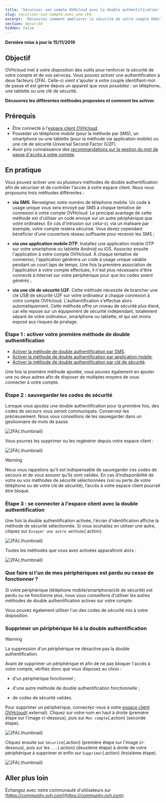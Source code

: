 ```yaml
---
title: 'Sécuriser son compte OVHcloud avec la double authentification'
slug: securiser-son-compte-avec-une-2FA
excerpt: 'Découvrez comment améliorer la sécurité de votre compte OVHcloud en activant la double authentification'
section: Sécurité
hidden: false
---
```


**Dernière mise à jour le 15/11/2019**

## Objectif

OVHcloud met à votre disposition des outils pour renforcer la sécurité de votre compte et de vos services. 
Vous pouvez activer une authentification à deux facteurs (2FA). Celle-ci vient s'ajouter à votre couple identifiant-mot de passe et est gérée depuis un appareil que vous possédez : un téléphone, une tablette ou une clé de sécurité. 

**Découvrez les différentes méthodes proposées et comment les activer.**

## Prérequis

- Être connecté à l'[espace client OVHcloud](https://www.ovh.com/auth/?action=gotomanager).
- Posséder un téléphone mobile (pour la méthode par SMS), un smartphone ou une tablette (pour la méthode via application mobile) ou une clé de sécurité Universal Second Factor (U2F).
- Avoir pris connaissance des [recommandations sur la gestion du mot de passe d'accès à votre compte](https://docs.ovh.com/fr/customer/gerer-son-mot-de-passe/).

## En pratique

Vous pouvez activer une ou plusieurs méthodes de double authentification afin de sécuriser et de contrôler l'accès à votre espace client. 
Nous vous proposons trois méthodes différentes :

- **via SMS**. Renseignez votre numéro de téléphone mobile. Un code à usage unique vous sera envoyé par SMS à chaque tentative de connexion à votre compte OVHcloud. Le principal avantage de cette méthode est d'utiliser un code envoyé sur un autre périphérique que votre ordinateur. En cas d'intrusion sur celui-ci, via un malware par exemple, votre compte restera sécurisé. Vous devez cependant bénéficier d'une couverture réseau suffisante pour recevoir les SMS ;

- **via une application mobile OTP**. Installez une application mobile OTP sur votre smartphone ou tablette Android ou iOS. Associez ensuite l'application à votre compte OVHcloud. À chaque tentative de connexion, l'application générera un code à usage unique valable pendant un court laps de temps.
Une fois la première association de l'application à votre compte effectuée, il n'est plus nécessaire d'être connecté à Internet sur votre périphérique pour que les codes soient générés ;


- **via une clé de sécurité U2F**. Cette méthode nécessite de brancher une clé USB de sécurité U2F sur votre ordinateur à chaque connexion à votre compte OVHcloud. L'authentification s'effectue alors automatiquement. Cette méthode offre un niveau de sécurité plus élevé, car elle repose sur un équipement de sécurité indépendant, totalement séparé de votre ordinateur, smartphone ou tablette, et qui est moins exposé aux risques de piratage.

### Étape 1 : activer votre première méthode de double authentification

- [Activer la méthode de double authentification par SMS](https://docs.ovh.com/fr/customer/activer-la-double-authentification-par-sms/).
- [Activer la méthode de double authentification par application mobile](https://docs.ovh.com/fr/customer/activer-la-double-authentification-par-application-mobile/).
- [Activer la méthode de double authentification par clé de sécurité](https://docs.ovh.com/fr/customer/activer-la-double-authentification-par-cle-de-securite/).

Une fois la première méthode ajoutée, vous pouvez également en ajouter une ou deux autres afin de disposer de multiples moyens de vous connecter à votre compte.

### Étape 2 : sauvegarder les codes de sécurité

Lorsque vous ajoutez une double authentification pour la première fois, des codes de secours vous seront communiqués. Conservez-les précieusement. Nous vous conseillons de les sauvegarder dans un gestionnaire de mots de passe.

![2FA](images/2facodes.png){.thumbnail}

Vous pourrez les supprimer ou les regénérer depuis votre espace client :

![2FA](images/2facodesaction.png){.thumbnail}

> [!warning]
>
> Nous vous rappelons qu’il est indispensable de sauvegarder ces codes de secours et de vous assurer qu’ils sont valides. En cas d’indisponibilité de votre ou vos méthodes de sécurité sélectionnées (vol ou perte de votre téléphone ou de votre clé de sécurité), l’accès à votre espace client pourrait être bloqué.
> 
> 
> 


### Étape 3 : se connecter à l'espace client avec la double authentification

Une fois la double authentification activée, l'écran d'identification affiche la méthode de sécurité sélectionnée. Si vous souhaitez en utiliser une autre, cliquez sur `Essayer une autre méthode`{.action}.

![2FA](images/2fasmsloginedit.png){.thumbnail}

Toutes les méthodes que vous avez activées apparaîtront alors :

![2FA](images/2faloginchoice.png){.thumbnail}

### Que faire si l'un de mes périphériques est perdu ou cesse de fonctionner ?

Si votre périphérique (téléphone mobile/smartphone/clé de sécurité) est perdu ou ne fonctionne plus, nous vous conseillons d'utiliser les autres méthodes de double authentification actives sur votre compte.

Vous pouvez également utiliser l'un des codes de sécurité mis à votre disposition. 


### Supprimer un périphérique lié à la double authentification

> [!warning]
>
> La suppression d'un périphérique ne désactive pas la double authentification. 
> 
> Avant de supprimer un périphérique et afin de ne pas bloquer l'accès à votre compte, vérifiez donc que vous disposez au choix :
> 
> - d'un périphérique fonctionnel ;
> 
> - d'une autre méthode de double authentification fonctionnelle ; 
> 
> - de codes de sécurité valides.
> 

Pour supprimer un périphérique, connectez-vous à votre [espace client OVHcloud](https://www.ovh.com/auth/?action=gotomanager){.external}. Cliquez sur votre nom en haut à droite (première étape sur l'image ci-dessous), puis sur `Mon compte`{.action} (seconde étape). 

![2FA](images/2fadevicedeletion1.png){.thumbnail}

Cliquez ensuite sur `Sécurité`{.action} (première étape sur l'image ci-dessous), puis sur les `...`{.action} (deuxième étape) à droite de votre périphérique à supprimer et enfin sur `Supprimer`{.action} (troisième étape).

![2FA](images/2fadevicedeletion2.png){.thumbnail}


## Aller plus loin

Échangez avec notre communauté d'utilisateurs sur [https://community.ovh.com](https://community.ovh.com).